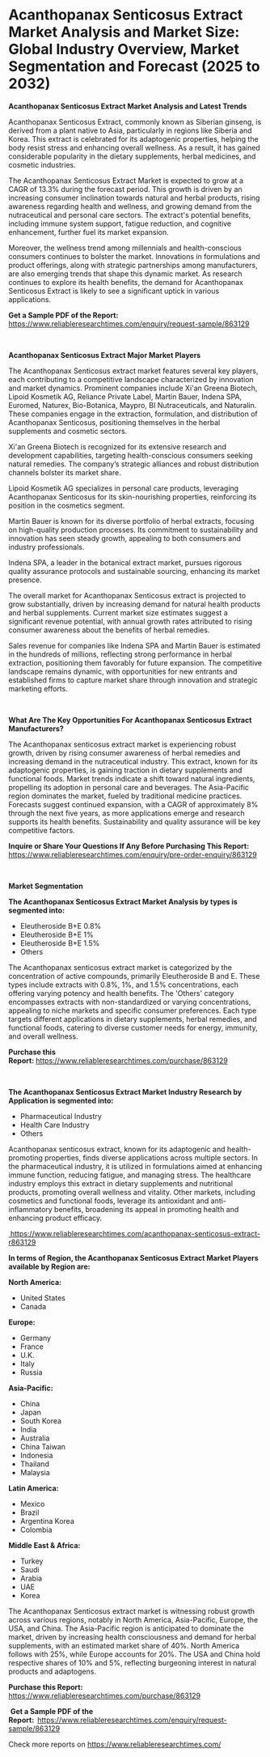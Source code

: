 <p><h1>Acanthopanax Senticosus Extract Market Analysis and Market Size: Global Industry Overview, Market Segmentation and Forecast (2025 to 2032)</h1></p><p><strong>Acanthopanax Senticosus Extract Market Analysis and Latest Trends</strong></p>
<p><p>Acanthopanax Senticosus Extract, commonly known as Siberian ginseng, is derived from a plant native to Asia, particularly in regions like Siberia and Korea. This extract is celebrated for its adaptogenic properties, helping the body resist stress and enhancing overall wellness. As a result, it has gained considerable popularity in the dietary supplements, herbal medicines, and cosmetic industries.</p><p>The Acanthopanax Senticosus Extract Market is expected to grow at a CAGR of 13.3% during the forecast period. This growth is driven by an increasing consumer inclination towards natural and herbal products, rising awareness regarding health and wellness, and growing demand from the nutraceutical and personal care sectors. The extract's potential benefits, including immune system support, fatigue reduction, and cognitive enhancement, further fuel its market expansion.</p><p>Moreover, the wellness trend among millennials and health-conscious consumers continues to bolster the market. Innovations in formulations and product offerings, along with strategic partnerships among manufacturers, are also emerging trends that shape this dynamic market. As research continues to explore its health benefits, the demand for Acanthopanax Senticosus Extract is likely to see a significant uptick in various applications.</p></p>
<p><strong>Get a Sample PDF of the Report:&nbsp;</strong> <a href="https://www.reliableresearchtimes.com/enquiry/request-sample/863129?utm_campaign=2222&utm_medium=2&utm_source=Github&utm_content=ia&utm_term=01042025&utm_id=acanthopanax-senticosus-extract">https://www.reliableresearchtimes.com/enquiry/request-sample/863129</a></p>
<p>&nbsp;</p>
<p><strong>Acanthopanax Senticosus Extract Major Market Players</strong></p>
<p><p>The Acanthopanax Senticosus extract market features several key players, each contributing to a competitive landscape characterized by innovation and market dynamics. Prominent companies include Xi'an Greena Biotech, Lipoid Kosmetik AG, Reliance Private Label, Martin Bauer, Indena SPA, Euromed, Naturex, Bio-Botanica, Maypro, BI Nutraceuticals, and Naturalin. These companies engage in the extraction, formulation, and distribution of Acanthopanax Senticosus, positioning themselves in the herbal supplements and cosmetic sectors.</p><p>Xi'an Greena Biotech is recognized for its extensive research and development capabilities, targeting health-conscious consumers seeking natural remedies. The company’s strategic alliances and robust distribution channels bolster its market share.</p><p>Lipoid Kosmetik AG specializes in personal care products, leveraging Acanthopanax Senticosus for its skin-nourishing properties, reinforcing its position in the cosmetics segment. </p><p>Martin Bauer is known for its diverse portfolio of herbal extracts, focusing on high-quality production processes. Its commitment to sustainability and innovation has seen steady growth, appealing to both consumers and industry professionals.</p><p>Indena SPA, a leader in the botanical extract market, pursues rigorous quality assurance protocols and sustainable sourcing, enhancing its market presence. </p><p>The overall market for Acanthopanax Senticosus extract is projected to grow substantially, driven by increasing demand for natural health products and herbal supplements. Current market size estimates suggest a significant revenue potential, with annual growth rates attributed to rising consumer awareness about the benefits of herbal remedies. </p><p>Sales revenue for companies like Indena SPA and Martin Bauer is estimated in the hundreds of millions, reflecting strong performance in herbal extraction, positioning them favorably for future expansion. The competitive landscape remains dynamic, with opportunities for new entrants and established firms to capture market share through innovation and strategic marketing efforts.</p></p>
<p>&nbsp;</p>
<p><strong>What Are The Key Opportunities For Acanthopanax Senticosus Extract Manufacturers?</strong></p>
<p><p>The Acanthopanax senticosus extract market is experiencing robust growth, driven by rising consumer awareness of herbal remedies and increasing demand in the nutraceutical industry. This extract, known for its adaptogenic properties, is gaining traction in dietary supplements and functional foods. Market trends indicate a shift toward natural ingredients, propelling its adoption in personal care and beverages. The Asia-Pacific region dominates the market, fueled by traditional medicine practices. Forecasts suggest continued expansion, with a CAGR of approximately 8% through the next five years, as more applications emerge and research supports its health benefits. Sustainability and quality assurance will be key competitive factors.</p></p>
<p><strong>Inquire or Share Your Questions If Any Before Purchasing This Report:</strong> <a href="https://www.reliableresearchtimes.com/enquiry/pre-order-enquiry/863129?utm_campaign=2222&utm_medium=2&utm_source=Github&utm_content=ia&utm_term=01042025&utm_id=acanthopanax-senticosus-extract">https://www.reliableresearchtimes.com/enquiry/pre-order-enquiry/863129</a></p>
<p>&nbsp;</p>
<p><strong>Market Segmentation</strong></p>
<p><strong>The Acanthopanax Senticosus Extract Market Analysis by types is segmented into:</strong></p>
<p><ul><li>Eleutheroside B+E 0.8%</li><li>Eleutheroside B+E 1%</li><li>Eleutheroside B+E 1.5%</li><li>Others</li></ul></p>
<p><p>The Acanthopanax senticosus extract market is categorized by the concentration of active compounds, primarily Eleutheroside B and E. These types include extracts with 0.8%, 1%, and 1.5% concentrations, each offering varying potency and health benefits. The 'Others' category encompasses extracts with non-standardized or varying concentrations, appealing to niche markets and specific consumer preferences. Each type targets different applications in dietary supplements, herbal remedies, and functional foods, catering to diverse customer needs for energy, immunity, and overall wellness.</p></p>
<p><strong>Purchase this Report:&nbsp;</strong><a href="https://www.reliableresearchtimes.com/purchase/863129?utm_campaign=2222&utm_medium=2&utm_source=Github&utm_content=ia&utm_term=01042025&utm_id=acanthopanax-senticosus-extract">https://www.reliableresearchtimes.com/purchase/863129</a></p>
<p>&nbsp;</p>
<p><strong>The Acanthopanax Senticosus Extract Market Industry Research by Application is segmented into:</strong></p>
<p><ul><li>Pharmaceutical Industry</li><li>Health Care Industry</li><li>Others</li></ul></p>
<p><p>Acanthopanax senticosus extract, known for its adaptogenic and health-promoting properties, finds diverse applications across multiple sectors. In the pharmaceutical industry, it is utilized in formulations aimed at enhancing immune function, reducing fatigue, and managing stress. The healthcare industry employs this extract in dietary supplements and nutritional products, promoting overall wellness and vitality. Other markets, including cosmetics and functional foods, leverage its antioxidant and anti-inflammatory benefits, broadening its appeal in promoting health and enhancing product efficacy.</p></p>
<p><a href="https://www.reliableresearchtimes.com/acanthopanax-senticosus-extract-r863129?utm_campaign=2222&utm_medium=2&utm_source=Github&utm_content=ia&utm_term=01042025&utm_id=acanthopanax-senticosus-extract">&nbsp;https://www.reliableresearchtimes.com/acanthopanax-senticosus-extract-r863129</a></p>
<p><strong>In terms of Region, the Acanthopanax Senticosus Extract Market Players available by Region are:</strong></p>
<p>
    <p> <strong> North America: </strong>
        <ul>
            <li>United States</li>
            <li>Canada</li>
        </ul>
        </p> 
    <p> <strong> Europe: </strong>
        <ul>
            <li>Germany</li>
            <li>France</li>
            <li>U.K.</li>
            <li>Italy</li>
            <li>Russia</li>
        </ul>
        </p> 
    <p> <strong> Asia-Pacific: </strong>
        <ul>
            <li>China</li>
            <li>Japan</li>
            <li>South Korea</li>
            <li>India</li>
            <li>Australia</li>
            <li>China Taiwan</li>
            <li>Indonesia</li>
            <li>Thailand</li>
            <li>Malaysia</li>
        </ul>
        </p> 
    <p> <strong> Latin America: </strong>
        <ul>
            <li>Mexico</li>
            <li>Brazil</li>
            <li>Argentina Korea</li>
            <li>Colombia</li>
        </ul>
        </p> 
    <p> <strong> Middle East & Africa: </strong>
        <ul>
            <li>Turkey</li>
            <li>Saudi</li>
            <li>Arabia</li>
            <li>UAE</li>
            <li>Korea</li>
        </ul>
    </p>
    </p>
<p><p>The Acanthopanax Senticosus extract market is witnessing robust growth across various regions, notably in North America, Asia-Pacific, Europe, the USA, and China. The Asia-Pacific region is anticipated to dominate the market, driven by increasing health consciousness and demand for herbal supplements, with an estimated market share of 40%. North America follows with 25%, while Europe accounts for 20%. The USA and China hold respective shares of 10% and 5%, reflecting burgeoning interest in natural products and adaptogens.</p></p>
<p><strong>Purchase this Report: </strong><a href="https://www.reliableresearchtimes.com/purchase/863129?utm_campaign=2222&utm_medium=2&utm_source=Github&utm_content=ia&utm_term=01042025&utm_id=acanthopanax-senticosus-extract">https://www.reliableresearchtimes.com/purchase/863129</a></p>
<p>&nbsp;<strong>Get a Sample PDF of the Report:&nbsp;&nbsp;</strong><a href="https://www.reliableresearchtimes.com/enquiry/request-sample/863129?utm_campaign=2222&utm_medium=2&utm_source=Github&utm_content=ia&utm_term=01042025&utm_id=acanthopanax-senticosus-extract">https://www.reliableresearchtimes.com/enquiry/request-sample/863129</a></p>
<p><strong></strong></p>
<p>Check more reports on <a href="https://www.reliableresearchtimes.com/?utm_campaign=2222&utm_medium=2&utm_source=Github&utm_content=ia&utm_term=01042025&utm_id=acanthopanax-senticosus-extract">https://www.reliableresearchtimes.com/</a></p>